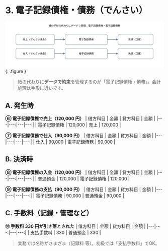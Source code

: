 # 3. 電子記録債権・債務（でんさい）

![でんさいの流れ](../assets/img/ch08/densai_flow.svg){: .figure }

> 紙の代わりに**データで約束**を管理するのが「電子記録債権・債務」。会計処理は手形に近いです。

## A. 発生時

**⑥ 電子記録債権で売上（120,000 円）**
| 借方科目 | 金額 | 貸方科目 | 金額 |
|---|---:|---|---:|
| 電子記録債権 | 120,000 | 売上 | 120,000 |

**⑦ 電子記録債務で仕入（90,000 円）**
| 借方科目 | 金額 | 貸方科目 | 金額 |
|---|---:|---|---:|
| 仕入 | 90,000 | 電子記録債務 | 90,000 |

## B. 決済時

**⑧ 電子記録債権の入金（120,000 円）**
| 借方科目 | 金額 | 貸方科目 | 金額 |
|---|---:|---|---:|
| 普通預金 | 120,000 | 電子記録債権 | 120,000 |

**⑨ 電子記録債務の支払（90,000 円）**
| 借方科目 | 金額 | 貸方科目 | 金額 |
|---|---:|---|---:|
| 電子記録債務 | 90,000 | 普通預金 | 90,000 |

## C. 手数料（記録・管理など）

**⑩ 手数料 330 円が引き落とされた**
| 借方科目 | 金額 | 貸方科目 | 金額 |
|---|---:|---|---:|
| 支払手数料 | 330 | 普通預金 | 330 |

> 実務では名称がさまざま（記録料 等）。初級では「支払手数料」でOK。
